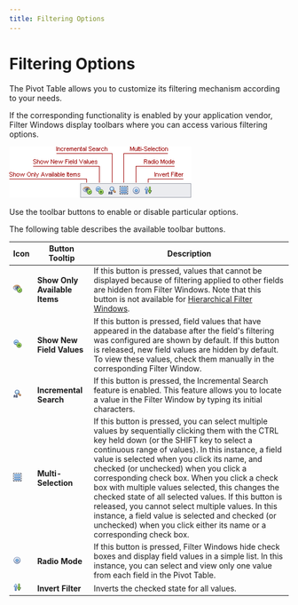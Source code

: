 ```yaml
---
title: Filtering Options
---
```

# Filtering Options
The Pivot Table allows you to customize its filtering mechanism according to your needs.

If the corresponding functionality is enabled by your application vendor, Filter Windows display toolbars where you can access various filtering options.

![VisualElements_FilterDropdown_Toolbar](../../../../../images/img15547.png)

Use the toolbar buttons to enable or disable particular options.

The following table describes the available toolbar buttons.

| Icon | Button Tooltip | Description |
|---|---|---|
| ![Toolbar_ShowOnlyAvailableItems](../../../../../images/img15602.png) | **Show Only Available Items** | If this button is pressed, values that cannot be displayed because of filtering applied to other fields are hidden from Filter Windows. Note that this button is not available for [Hierarchical Filter Windows](using-filter-popup-windows.md). |
| ![Toolbar_FilterType](../../../../../images/img15597.png) | **Show New Field Values** | If this button is pressed, field values that have appeared in the database after the field's filtering was configured are shown by default. If this button is released, new field values are hidden by default. To view these values, check them manually in the corresponding Filter Window. |
| ![Toolbar_IncrementalSearch](../../../../../images/img15598.png) | **Incremental Search** | If this button is pressed, the Incremental Search feature is enabled. This feature allows you to locate a value in the Filter Window by typing its initial characters. |
| ![Toolbar_MultiSelection](../../../../../images/img15600.png) | **Multi-Selection** | If this button is pressed, you can select multiple values by sequentially clicking them with the CTRL key held down (or the SHIFT key to select a continuous range of values). In this instance, a field value is selected when you click its name, and checked (or unchecked) when you click a corresponding check box. When you click a check box with multiple values selected, this changes the checked state of all selected values. If this button is released, you cannot select multiple values. In this instance, a field value is selected and checked (or unchecked) when you click either its name or a corresponding check box. |
| ![Toolbar_RadioMode](../../../../../images/img15601.png) | **Radio Mode** | If this button is pressed, Filter Windows hide check boxes and display field values in a simple list. In this instance, you can select and view only one value from each field in the Pivot Table. |
| ![Toolbar_InvertFilter](../../../../../images/img15599.png) | **Invert Filter** | Inverts the checked state for all values. |